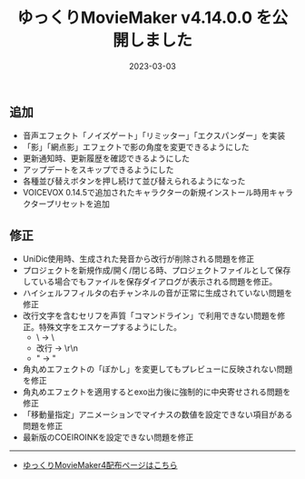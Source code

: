 ﻿---
title: ゆっくりMovieMaker v4.14.0.0 を公開しました
date: 2023-03-03
tags: [YMM4,お知らせ]
---
## 追加
- 音声エフェクト「ノイズゲート」「リミッター」「エクスパンダー」を実装
- 「影」「網点影」エフェクトで影の角度を変更できるようにした
- 更新通知時、更新履歴を確認できるようにした
- アップデートをスキップできるようにした
- 各種並び替えボタンを押し続けて並び替えられるようになった
- VOICEVOX 0.14.5で追加されたキャラクターの新規インストール時用キャラクタープリセットを追加
## 修正
- UniDic使用時、生成された発音から改行が削除される問題を修正
- プロジェクトを新規作成/開く/閉じる時、プロジェクトファイルとして保存している場合でもファイルを保存ダイアログが表示される問題を修正。
- ハイシェルフフィルタの右チャンネルの音が正常に生成されていない問題を修正
- 改行文字を含むセリフを声質「コマンドライン」で利用できない問題を修正。特殊文字をエスケープするようにした。
  - \ → \\
  - 改行 → \r\n
  - " → \"
- 角丸めエフェクトの「ぼかし」を変更してもプレビューに反映されない問題を修正
- 角丸めエフェクトを適用するとexo出力後に強制的に中央寄せされる問題を修正
- 「移動量指定」アニメーションでマイナスの数値を設定できない項目がある問題を修正
- 最新版のCOEIROINKを設定できない問題を修正

---

- [ゆっくりMovieMaker4配布ページはこちら](../index.md)